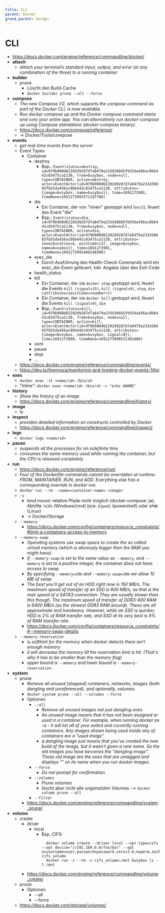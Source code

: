 ```yaml
---
title: CLI
parent: Docker
grand_parent: DevOps
---
```


# CLI
- <https://docs.docker.com/engine/reference/commandline/docker/>
- **attach**
  - *attach your terminal’s standard input, output, and error (or any combination of the three) to a running container*
- **builder**
  - prune
    - Löscht den Build-Cache 
    - `docker builder prune --all --force`  
- **compose**
  - *The new Compose V2, which supports the compose command as part of the Docker CLI, is now available.*
  - *Run docker compose up and the Docker compose command starts and runs your entire app. You can alternatively run docker-compose up using Compose standalone (docker-compose binary).*
  - <https://docs.docker.com/compose/reference/>
  - -> Docker/Tools/compose
- **events**
  - *get real-time events from the server*
  - Event Types
    - Container
      - destroy
        - Bsp.: `Event(status=destroy, id=979b980d62202d9287d7a8479a233d36665fb55da456ac0bb442c03475ca1130, from=busybox, node=null, type=CONTAINER, action=destroy, actor=EventActor(id=979b980d62202d9287d7a8479a233d36665fb55da456ac0bb442c03475ca1130, attributes={image=busybox, name=busybox}), time=1691273991, timeNano=1691273991571197700)` 
      - die
        - Ein Container, der von "innen" gestoppt wird (`exit`), feuert das Event "die"
        - Bsp.: `Event(status=die, id=979b980d62202d9287d7a8479a233d36665fb55da456ac0bb442c03475ca1130, from=busybox, node=null, type=CONTAINER, action=die, actor=EventActor(id=979b980d62202d9287d7a8479a233d36665fb55da456ac0bb442c03475ca1130, attributes={execDuration=6, exitCode=137, image=busybox, name=busybox}), time=1691273991, timeNano=1691273991469248300)`
      - exec_die
        - Durch Ausführung des Health-Check-Commands wird ein exec_die-Event gefeuert, inkl. Angabe über den Exit-Code 
      - health_status
      - kill
        - Ein Container, der via `docker stop` gestoppt wird, feuert die Events `kill (signal=15)`, `kill (signal=9)`, `stop`, `die (attributes={exitCode=<number>})`
        - Ein Container, der via `docker kill` gestoppt wird, feuert die Events `kill (signal=9)`, `die`
        - Bsp.: `Event(status=kill, id=979b980d62202d9287d7a8479a233d36665fb55da456ac0bb442c03475ca1130, from=busybox, node=null, type=CONTAINER, action=kill, actor=EventActor(id=979b980d62202d9287d7a8479a233d36665fb55da456ac0bb442c03475ca1130, attributes={image=busybox, name=busybox, signal=9}), time=1691273990, timeNano=1691273990522381600)`
      - oom
      - pause
      - stop
      - ...  
  - <https://docs.docker.com/engine/reference/commandline/events/>
  - <https://dev.to/themreza/monitoring-and-logging-docker-events-59oi>
- **exec**
  - `docker exec -it <name/id> /bin/sh`
  - "Inline": `docker exec <name/id> /bin/sh -c "echo $HOME"`
- **history**
  - *Show the history of an image* 
  - <https://docs.docker.com/engine/reference/commandline/history/>
- **image**
  - ls
- **inspect**
  - *provides detailed information on constructs controlled by Docker* 
  - <https://docs.docker.com/engine/reference/commandline/inspect/>
- **logs**
  - `docker logs <name/id>`
- **pause**
  - *suspends all the processes for an indefinite time*
  - *consumes the same memory used while running the container, but the CPU is released completely*
- **run**
  - <https://docs.docker.com/engine/reference/run/>
  - *Four of the Dockerfile commands cannot be overridden at runtime: FROM, MAINTAINER, RUN, and ADD. Everything else has a corresponding override in docker run.* 
  - `docker run --rm --name=<container-name> <image>`
  - `-v`
    - bind mount: relative Pfade nicht möglich (docker-compose: ja); Abhilfe: `%CD%` (Windows/cmd) bzw. `${pwd}` (powershell) oder `$PWD` (Linux)
    - → Docker/Storage
  - `--memory`
    - <https://docs.docker.com/config/containers/resource_constraints/#limit-a-containers-access-to-memory> 
  - `--memory-swap`
    - *Operating systems use swap space to create the so called virtual memory (which is obviously bigger then the RAM you might have).* 
    - *If `--memory-swap` is set to the same value as `--memory`, and `--memory` is set to a positive integer, the container does not have access to swap*
    - *By specifying `--memory=20m` and `--memory-swap=30m` we allow 10 MB of swap.*
    - *The best you'll get out of an HDD right now is 150 MB/s. The maximum speed of transfer of an SSD is 600 MB/s, as that is the max speed of a SATA3 connection. They are usually slower than this though. The maximum speed of transfer of DDR3-800 RAM is 6400 MB/s (so the slowest DDR3 RAM around). These are all approximate and handwavy. However, while an SSD is quicker, HDD is 2% of RAM transfer rate, and SSD at its very best is 9% of RAM transfer rate.*
    - <https://docs.docker.com/config/containers/resource_constraints/#--memory-swap-details>
  - `--memory-reservation`
    - *is softlimit for the memory when docker detects there isn't enough memory*
    - *it will decrease the memory till the reservation limit is hit. (That's why it has to be smaller than the memory flag)*
    - *upper bound is `--memory` and lower bound is `--memory-reservation`.*
- **system**
  - prune
    - *Remove all unused [stopped] containers, networks, images (both dangling and unreferenced), and optionally, volumes.*
    - `docker system prune --all --volumes --force`
    - Optionen
      - `--all`
        - *Remove all unused images not just dangling ones*
        - *An unused image means that it has not been assigned or used in a container. For example, when running docker ps -a - it will list all of your exited and currently running containers. Any images shown being used inside any of containers are a "used image".*
        - *a dangling image just means that you've created the new build of the image, but it wasn't given a new name. So the old images you have becomes the "dangling image". Those old image are the ones that are untagged and displays "<none>" on its name when you run docker images.*
      - `--force`
        - *Do not prompt for confirmation* 
      - `--volumes`
        - *Prune volumes*
        - löscht aber nicht alle ungenutzten Volumes --> `docker volume prune --all`
      - `--filter`  
    - <https://docs.docker.com/engine/reference/commandline/system_prune/>  
- **volume**
    - create
        - driver
            - local
              - Bsp. CIFS:
                ```
                  docker volume create --driver local --opt type=cifs --opt device="//192.169.0.0/foo/bar" --opt o=username=user,password=password,vers=3.0,noperm,iocharset=utf8 cifs_volume
                  docker run -i --rm -v cifs_volume:/mnt busybox ls -l /mnt
                ```
        - <https://docs.docker.com/engine/reference/commandline/volume_create/>
    - prune
      - Optionen
        - --all
        - --force  
    - <https://docs.docker.com/storage/volumes/>
